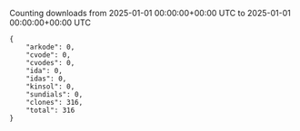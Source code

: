 
Counting downloads from 2025-01-01 00:00:00+00:00 UTC to 2025-01-01 00:00:00+00:00 UTC

```
{
    "arkode": 0,
    "cvode": 0,
    "cvodes": 0,
    "ida": 0,
    "idas": 0,
    "kinsol": 0,
    "sundials": 0,
    "clones": 316,
    "total": 316
}
```
